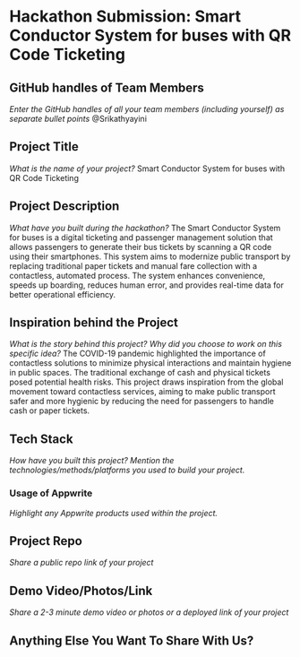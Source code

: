 # Hackathon Submission: Smart Conductor System for buses with QR Code Ticketing


## GitHub handles of Team Members  
_Enter the GitHub handles of all your team members (including yourself) as separate bullet points_
@Srikathyayini
<!--

- @adityaoberai
- @tessamero
.
.
.

-->

## Project Title
_What is the name of your project?_
Smart Conductor System for buses with QR Code Ticketing
<!--

CodeCapture

-->

## Project Description    
_What have you built during the hackathon?_
The Smart Conductor System for buses is a digital ticketing and passenger management solution that allows passengers to generate their bus tickets by scanning a QR code using their smartphones.
This system aims to modernize public transport by replacing traditional paper tickets and manual fare collection with a contactless, automated process. The system enhances convenience, speeds up boarding,
reduces human error, and provides real-time data for better operational efficiency.
<!--

The project I created is...

-->

## Inspiration behind the Project  
_What is the story behind this project? Why did you choose to work on this specific idea?_
The COVID-19 pandemic highlighted the importance of contactless solutions to minimize physical interactions and maintain hygiene in public spaces. 
The traditional exchange of cash and physical tickets posed potential health risks. This project draws inspiration from the global movement toward contactless services, 
aiming to make public transport safer and more hygienic by reducing the need for passengers to handle cash or paper tickets.
<!--

The reason I chose this idea/project was...

-->

## Tech Stack    
_How have you built this project? Mention the technologies/methods/platforms you used to build your project._

<!--

The technologies I used...

-->

### Usage of Appwrite
_Highlight any Appwrite products used within the project._

<!--

- Appwrite Databases

I used Appwrite Databases to...

- Appwrite Storage

I used Appwrite Storage to...

.
.
.

-->

## Project Repo  
_Share a public repo link of your project_

<!--

https://github.com/code-capture/CodeCapture-Xamarin

-->

## Demo Video/Photos/Link
_Share a 2-3 minute demo video or photos or a deployed link of your project_

<!--

https://www.youtube.com/watch?v=9IBaX1avYWc

-->

## Anything Else You Want To Share With Us?

